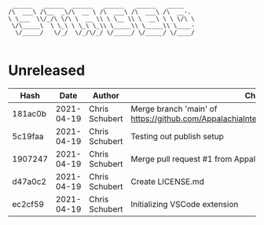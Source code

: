 ```
 ______   ______  ______   ______   ______   _____    
/\  ___\ /\__  _\/\  __ \ /\  ___\ /\  ___\ /\  __-.  
\ \___  \\/_/\ \/\ \  __ \\ \ \__ \\ \  __\ \ \ \/\ \ 
 \/\_____\  \ \_\ \ \_\ \_\\ \_____\\ \_____\\ \____- 
  \/_____/   \/_/  \/_/\/_/ \/_____/ \/_____/ \/____/ 
                                                      
```


# Unreleased
| Hash | Date | Author | Changes |
|------|------|--------|---------|
| 181ac0b | 2021-04-19 | Chris Schubert | Merge branch 'main' of https://github.com/AppalachiaInteractive/com.appalachia.vscode.appa |
| 5c19faa | 2021-04-19 | Chris Schubert | Testing out publish setup |
| 1907247 | 2021-04-19 | Chris Schubert | Merge pull request #1 from AppalachiaInteractive/add-license-1 |
| d47a0c2 | 2021-04-19 | Chris Schubert | Create LICENSE.md |
| ec2cf59 | 2021-04-19 | Chris Schubert | Initializing VSCode extension |
